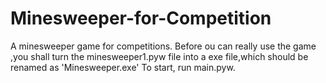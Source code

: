 # Minesweeper-for-Competition
A minesweeper game for competitions.
Before ou can really use the game ,you shall turn the minesweeper1.pyw file into a exe file,which should be renamed as 'Minesweeper.exe' 
To start, run main.pyw.
